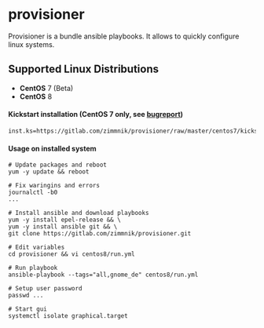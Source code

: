 # provisioner

Provisioner is a bundle ansible playbooks. It allows to quickly configure linux systems.

Supported Linux Distributions
-----------------------------

-   **CentOS** 7 (Beta)
-   **CentOS** 8

#### Kickstart installation (CentOS 7 only, see [bugreport](https://bugzilla.redhat.com/show_bug.cgi?id=1712776))

    inst.ks=https://gitlab.com/zimmnik/provisioner/raw/master/centos7/kickstart/custom.cfg

#### Usage on installed system

    # Update packages and reboot
    yum -y update && reboot
    
    # Fix waringins and errors 
    journalctl -b0
    ...

    # Install ansible and download playbooks
    yum -y install epel-release && \
    yum -y install ansible git && \
    git clone https://gitlab.com/zimmnik/provisioner.git

    # Edit variables
    cd provisioner && vi centos8/run.yml

    # Run playbook
    ansible-playbook --tags="all,gnome_de" centos8/run.yml
    
    # Setup user password
    passwd ...
    
    # Start gui
    systemctl isolate graphical.target
